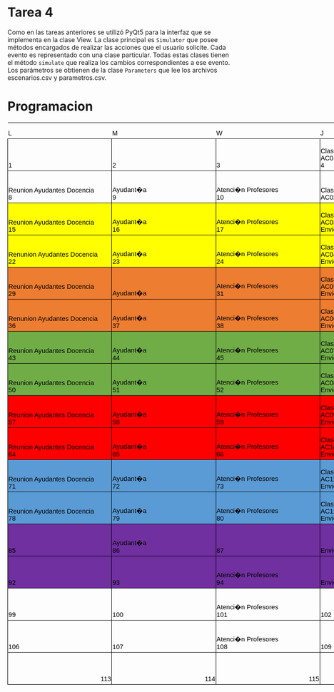 # Tarea 4

Como en las tareas anteriores se utilizó PyQt5 para la interfaz que se implementa en la clase View. La clase principal es `Simulator` que posee métodos encargados de realizar las acciones que el usuario solicite. Cada evento es representado con una clase particular. Todas estas clases tienen el método `simulate` que realiza los cambios correspondientes a ese evento. Los parámetros se obtienen de la clase `Parameters` que lee los archivos escenarios.csv y parametros.csv.

# Programacion

<html xmlns:v="urn:schemas-microsoft-com:vml"
xmlns:o="urn:schemas-microsoft-com:office:office"
xmlns:x="urn:schemas-microsoft-com:office:excel"
xmlns="http://www.w3.org/TR/REC-html40">

<head>
<meta http-equiv=Content-Type content="text/html; charset=macintosh">
<meta name=ProgId content=Excel.Sheet>
<meta name=Generator content="Microsoft Excel 15">
<link rel=File-List href="Workbook1.fld/filelist.xml">
<style>
<!--table
	{mso-displayed-decimal-separator:"\.";
	mso-displayed-thousand-separator:"\,";}
@page
	{margin:.75in .7in .75in .7in;
	mso-header-margin:.3in;
	mso-footer-margin:.3in;}
.style0
	{mso-number-format:General;
	text-align:general;
	vertical-align:bottom;
	white-space:nowrap;
	mso-rotate:0;
	mso-background-source:auto;
	mso-pattern:auto;
	color:black;
	font-size:12.0pt;
	font-weight:400;
	font-style:normal;
	text-decoration:none;
	font-family:Calibri, sans-serif;
	mso-font-charset:0;
	border:none;
	mso-protection:locked visible;
	mso-style-name:Normal;
	mso-style-id:0;}
td
	{mso-style-parent:style0;
	padding-top:1px;
	padding-right:1px;
	padding-left:1px;
	mso-ignore:padding;
	color:black;
	font-size:12.0pt;
	font-weight:400;
	font-style:normal;
	text-decoration:none;
	font-family:Calibri, sans-serif;
	mso-font-charset:0;
	mso-number-format:General;
	text-align:general;
	vertical-align:bottom;
	border:none;
	mso-background-source:auto;
	mso-pattern:auto;
	mso-protection:locked visible;
	white-space:nowrap;
	mso-rotate:0;}
.xl65
	{mso-style-parent:style0;
	font-size:11.0pt;
	font-family:Arial;
	mso-generic-font-family:auto;
	mso-font-charset:0;}
.xl66
	{mso-style-parent:style0;
	font-size:11.0pt;
	font-family:Arial;
	mso-generic-font-family:auto;
	mso-font-charset:0;
	text-align:left;
	border:.5pt solid windowtext;}
.xl67
	{mso-style-parent:style0;
	font-size:11.0pt;
	font-family:Arial;
	mso-generic-font-family:auto;
	mso-font-charset:0;
	border:.5pt solid windowtext;
	white-space:normal;}
.xl68
	{mso-style-parent:style0;
	color:windowtext;
	font-size:11.0pt;
	font-family:Arial;
	mso-generic-font-family:auto;
	mso-font-charset:0;
	text-align:left;
	border:.5pt solid windowtext;}
.xl69
	{mso-style-parent:style0;
	font-size:11.0pt;
	font-family:Arial;
	mso-generic-font-family:auto;
	mso-font-charset:0;
	text-align:left;
	border:.5pt solid windowtext;
	white-space:normal;}
.xl70
	{mso-style-parent:style0;
	color:windowtext;
	font-size:11.0pt;
	font-family:Arial;
	mso-generic-font-family:auto;
	mso-font-charset:0;
	border:.5pt solid windowtext;
	white-space:normal;}
.xl71
	{mso-style-parent:style0;
	color:windowtext;
	font-size:11.0pt;
	font-family:Arial;
	mso-generic-font-family:auto;
	mso-font-charset:0;
	text-align:left;
	border:.5pt solid windowtext;
	background:yellow;
	mso-pattern:black none;}
.xl72
	{mso-style-parent:style0;
	font-size:11.0pt;
	font-family:Arial;
	mso-generic-font-family:auto;
	mso-font-charset:0;
	text-align:left;
	border:.5pt solid windowtext;
	background:yellow;
	mso-pattern:black none;
	white-space:normal;}
.xl73
	{mso-style-parent:style0;
	font-size:11.0pt;
	font-family:Arial;
	mso-generic-font-family:auto;
	mso-font-charset:0;
	border:.5pt solid windowtext;
	background:yellow;
	mso-pattern:black none;
	white-space:normal;}
.xl74
	{mso-style-parent:style0;
	color:windowtext;
	font-size:11.0pt;
	font-family:Arial;
	mso-generic-font-family:auto;
	mso-font-charset:0;
	border:.5pt solid windowtext;
	background:yellow;
	mso-pattern:black none;
	white-space:normal;}
.xl75
	{mso-style-parent:style0;
	color:windowtext;
	font-size:11.0pt;
	font-family:Arial;
	mso-generic-font-family:auto;
	mso-font-charset:0;
	text-align:left;
	border:.5pt solid windowtext;
	background:#ED7D31;
	mso-pattern:black none;}
.xl76
	{mso-style-parent:style0;
	font-size:11.0pt;
	font-family:Arial;
	mso-generic-font-family:auto;
	mso-font-charset:0;
	text-align:left;
	border:.5pt solid windowtext;
	background:#ED7D31;
	mso-pattern:black none;
	white-space:normal;}
.xl77
	{mso-style-parent:style0;
	font-size:11.0pt;
	font-family:Arial;
	mso-generic-font-family:auto;
	mso-font-charset:0;
	text-align:left;
	border:.5pt solid windowtext;
	background:#ED7D31;
	mso-pattern:black none;}
.xl78
	{mso-style-parent:style0;
	font-size:11.0pt;
	font-family:Arial;
	mso-generic-font-family:auto;
	mso-font-charset:0;
	border:.5pt solid windowtext;
	background:#ED7D31;
	mso-pattern:black none;
	white-space:normal;}
.xl79
	{mso-style-parent:style0;
	color:windowtext;
	font-size:11.0pt;
	font-family:Arial;
	mso-generic-font-family:auto;
	mso-font-charset:0;
	text-align:left;
	border:.5pt solid windowtext;
	background:#70AD47;
	mso-pattern:black none;}
.xl80
	{mso-style-parent:style0;
	font-size:11.0pt;
	font-family:Arial;
	mso-generic-font-family:auto;
	mso-font-charset:0;
	text-align:left;
	border:.5pt solid windowtext;
	background:#70AD47;
	mso-pattern:black none;
	white-space:normal;}
.xl81
	{mso-style-parent:style0;
	font-size:11.0pt;
	font-family:Arial;
	mso-generic-font-family:auto;
	mso-font-charset:0;
	text-align:left;
	border:.5pt solid windowtext;
	background:#70AD47;
	mso-pattern:black none;}
.xl82
	{mso-style-parent:style0;
	font-size:11.0pt;
	font-family:Arial;
	mso-generic-font-family:auto;
	mso-font-charset:0;
	border:.5pt solid windowtext;
	background:#70AD47;
	mso-pattern:black none;
	white-space:normal;}
.xl83
	{mso-style-parent:style0;
	color:windowtext;
	font-size:11.0pt;
	font-family:Arial;
	mso-generic-font-family:auto;
	mso-font-charset:0;
	text-align:left;
	border:.5pt solid windowtext;
	background:red;
	mso-pattern:black none;}
.xl84
	{mso-style-parent:style0;
	font-size:11.0pt;
	font-family:Arial;
	mso-generic-font-family:auto;
	mso-font-charset:0;
	text-align:left;
	border:.5pt solid windowtext;
	background:red;
	mso-pattern:black none;
	white-space:normal;}
.xl85
	{mso-style-parent:style0;
	font-size:11.0pt;
	font-family:Arial;
	mso-generic-font-family:auto;
	mso-font-charset:0;
	text-align:left;
	border:.5pt solid windowtext;
	background:red;
	mso-pattern:black none;}
.xl86
	{mso-style-parent:style0;
	font-size:11.0pt;
	font-family:Arial;
	mso-generic-font-family:auto;
	mso-font-charset:0;
	border:.5pt solid windowtext;
	background:red;
	mso-pattern:black none;
	white-space:normal;}
.xl87
	{mso-style-parent:style0;
	color:windowtext;
	font-size:11.0pt;
	font-family:Arial;
	mso-generic-font-family:auto;
	mso-font-charset:0;
	text-align:left;
	border:.5pt solid windowtext;
	background:#5B9BD5;
	mso-pattern:black none;}
.xl88
	{mso-style-parent:style0;
	font-size:11.0pt;
	font-family:Arial;
	mso-generic-font-family:auto;
	mso-font-charset:0;
	text-align:left;
	border:.5pt solid windowtext;
	background:#5B9BD5;
	mso-pattern:black none;
	white-space:normal;}
.xl89
	{mso-style-parent:style0;
	font-size:11.0pt;
	font-family:Arial;
	mso-generic-font-family:auto;
	mso-font-charset:0;
	text-align:left;
	border:.5pt solid windowtext;
	background:#5B9BD5;
	mso-pattern:black none;}
.xl90
	{mso-style-parent:style0;
	font-size:11.0pt;
	font-family:Arial;
	mso-generic-font-family:auto;
	mso-font-charset:0;
	border:.5pt solid windowtext;
	background:#5B9BD5;
	mso-pattern:black none;
	white-space:normal;}
.xl91
	{mso-style-parent:style0;
	color:windowtext;
	font-size:11.0pt;
	font-family:Arial;
	mso-generic-font-family:auto;
	mso-font-charset:0;
	text-align:left;
	border:.5pt solid windowtext;
	background:#7030A0;
	mso-pattern:black none;}
.xl92
	{mso-style-parent:style0;
	font-size:11.0pt;
	font-family:Arial;
	mso-generic-font-family:auto;
	mso-font-charset:0;
	text-align:left;
	border:.5pt solid windowtext;
	background:#7030A0;
	mso-pattern:black none;
	white-space:normal;}
.xl93
	{mso-style-parent:style0;
	font-size:11.0pt;
	font-family:Arial;
	mso-generic-font-family:auto;
	mso-font-charset:0;
	text-align:left;
	border:.5pt solid windowtext;
	background:#7030A0;
	mso-pattern:black none;}
.xl94
	{mso-style-parent:style0;
	font-size:11.0pt;
	font-family:Arial;
	mso-generic-font-family:auto;
	mso-font-charset:0;
	border:.5pt solid windowtext;
	background:#7030A0;
	mso-pattern:black none;}
.xl95
	{mso-style-parent:style0;
	font-size:11.0pt;
	font-family:Arial;
	mso-generic-font-family:auto;
	mso-font-charset:0;
	border:.5pt solid windowtext;
	background:#7030A0;
	mso-pattern:black none;
	white-space:normal;}
.xl96
	{mso-style-parent:style0;
	font-size:11.0pt;
	font-family:Arial;
	mso-generic-font-family:auto;
	mso-font-charset:0;
	border:.5pt solid windowtext;}
-->
</style>
</head>

<body link="#0563C1" vlink="#954F72">

<table border=0 cellpadding=0 cellspacing=0 width=1631 style='border-collapse:
 collapse;table-layout:fixed;width:1225pt'>
 <col width=233 span=7 style='mso-width-source:userset;mso-width-alt:7466;
 width:175pt'>
 <tr height=36 style='mso-height-source:userset;height:27.0pt'>
  <td height=36 class=xl65 width=233 style='height:27.0pt;width:175pt'>L</td>
  <td class=xl65 width=233 style='width:175pt'>M</td>
  <td class=xl65 width=233 style='width:175pt'>W</td>
  <td class=xl65 width=233 style='width:175pt'>J</td>
  <td class=xl65 width=233 style='width:175pt'>V</td>
  <td class=xl65 width=233 style='width:175pt'>S</td>
  <td class=xl65 width=233 style='width:175pt'>D</td>
 </tr>
 <tr height=72 style='mso-height-source:userset;height:54.0pt'>
  <td height=72 class=xl66 style='height:54.0pt'>1</td>
  <td class=xl66 style='border-left:none'>2</td>
  <td class=xl66 style='border-left:none'>3</td>
  <td class=xl67 width=233 style='border-left:none;width:175pt'>Clase OOP<br>
  AC01<br>
  4</td>
  <td class=xl66 style='border-left:none'>5</td>
  <td class=xl68 style='border-left:none'>6</td>
  <td class=xl68 style='border-left:none'>7</td>
 </tr>
 <tr height=72 style='mso-height-source:userset;height:54.0pt'>
  <td height=72 class=xl69 width=233 style='height:54.0pt;border-top:none;
  width:175pt'>Reunion Ayudantes Docencia<br>
  8</td>
  <td class=xl69 width=233 style='border-top:none;border-left:none;width:175pt'>Ayudant�a<br>
  9</td>
  <td class=xl69 width=233 style='border-top:none;border-left:none;width:175pt'>Atenci�n
  Profesores<br>
  10</td>
  <td class=xl67 width=233 style='border-top:none;border-left:none;width:175pt'>Clase
  OOP2<br>
  AC02<br>
  </td>
  <td class=xl70 width=233 style='border-top:none;border-left:none;width:175pt'>Subir
  T01<br>
  12</td>
  <td class=xl71 style='border-top:none;border-left:none'>13</td>
  <td class=xl71 style='border-top:none;border-left:none'>14</td>
 </tr>
 <tr height=72 style='mso-height-source:userset;height:54.0pt'>
  <td height=72 class=xl72 width=233 style='height:54.0pt;border-top:none;
  width:175pt'>Reunion Ayudantes Docencia<br>
  15</td>
  <td class=xl72 width=233 style='border-top:none;border-left:none;width:175pt'>Ayudant�a<br>
  16</td>
  <td class=xl72 width=233 style='border-top:none;border-left:none;width:175pt'>Atenci�n
  Profesores<br>
  17</td>
  <td class=xl73 width=233 style='border-top:none;border-left:none;width:175pt'>Clase
  Estructuras<br>
  AC03<br>
  Envio notas AC01 y C si hay ctrl</td>
  <td class=xl71 style='border-top:none;border-left:none'>19</td>
  <td class=xl71 style='border-top:none;border-left:none'>20</td>
  <td class=xl71 style='border-top:none;border-left:none'>21</td>
 </tr>
 <tr height=72 style='mso-height-source:userset;height:54.0pt'>
  <td height=72 class=xl72 width=233 style='height:54.0pt;border-top:none;
  width:175pt'>Renunion Ayudantes Docencia<br>
  22</td>
  <td class=xl72 width=233 style='border-top:none;border-left:none;width:175pt'>Ayudant�a<br>
  23</td>
  <td class=xl72 width=233 style='border-top:none;border-left:none;width:175pt'>Atenci�n
  Profesores<br>
  24</td>
  <td class=xl73 width=233 style='border-top:none;border-left:none;width:175pt'>Clase
  Arboles, grafos<br>
  AC04<br>
  Envio notas AC02 y C si hay ctrl</td>
  <td class=xl74 width=233 style='border-top:none;border-left:none;width:175pt'>Subir
  T02<br>
  Entrega T01 a las 23:59</td>
  <td class=xl75 style='border-top:none;border-left:none'>27</td>
  <td class=xl75 style='border-top:none;border-left:none'>28</td>
 </tr>
 <tr height=72 style='mso-height-source:userset;height:54.0pt'>
  <td height=72 class=xl76 width=233 style='height:54.0pt;border-top:none;
  width:175pt'>Reunion Ayudantes Docencia<br>
  29</td>
  <td class=xl77 style='border-top:none;border-left:none'>Ayudant�a</td>
  <td class=xl76 width=233 style='border-top:none;border-left:none;width:175pt'>Atenci�n
  Profesores<br>
  31</td>
  <td class=xl78 width=233 style='border-top:none;border-left:none;width:175pt'>Clase
  Funcional<br>
  AC05<br>
  Envio notas AC03 y C si hay ctrl</td>
  <td class=xl77 style='border-top:none;border-left:none'>33</td>
  <td class=xl75 style='border-top:none;border-left:none'>34</td>
  <td class=xl75 style='border-top:none;border-left:none'>35</td>
 </tr>
 <tr height=72 style='mso-height-source:userset;height:54.0pt'>
  <td height=72 class=xl76 width=233 style='height:54.0pt;border-top:none;
  width:175pt'>Renunion Ayudantes Docencia<br>
  36</td>
  <td class=xl76 width=233 style='border-top:none;border-left:none;width:175pt'>Ayudant�a<br>
  37</td>
  <td class=xl76 width=233 style='border-top:none;border-left:none;width:175pt'>Atenci�n
  Profesores<br>
  38</td>
  <td class=xl78 width=233 style='border-top:none;border-left:none;width:175pt'>Clase
  Metaclases<br>
  AC06<br>
  Envio notas AC04 y CX si hay ctrl</td>
  <td class=xl78 width=233 style='border-top:none;border-left:none;width:175pt'>Subir
  T03<br>
  Entrega T02 a las 23:59<br>
  Envio notas T01</td>
  <td class=xl79 style='border-top:none;border-left:none'>41</td>
  <td class=xl79 style='border-top:none;border-left:none'>42</td>
 </tr>
 <tr height=72 style='mso-height-source:userset;height:54.0pt'>
  <td height=72 class=xl80 width=233 style='height:54.0pt;border-top:none;
  width:175pt'>Reunion Ayudantes Docencia<br>
  43</td>
  <td class=xl80 width=233 style='border-top:none;border-left:none;width:175pt'>Ayudant�a<br>
  44</td>
  <td class=xl80 width=233 style='border-top:none;border-left:none;width:175pt'>Atenci�n
  Profesores<br>
  45</td>
  <td class=xl82 width=233 style='border-top:none;border-left:none;width:175pt'>Clase
  Simulacion<br>
  AC07<br>
  Envio notas AC05 y CX si hay ctrl</td>
  <td class=xl81 style='border-top:none;border-left:none'>47</td>
  <td class=xl79 style='border-top:none;border-left:none'>48</td>
  <td class=xl79 style='border-top:none;border-left:none'>49</td>
 </tr>
 <tr height=72 style='mso-height-source:userset;height:54.0pt'>
  <td height=72 class=xl80 width=233 style='height:54.0pt;border-top:none;
  width:175pt'>Reunion Ayudantes Docencia<br>
  50</td>
  <td class=xl80 width=233 style='border-top:none;border-left:none;width:175pt'>Ayudant�a<br>
  51</td>
  <td class=xl80 width=233 style='border-top:none;border-left:none;width:175pt'>Atenci�n
  Profesores<br>
  52</td>
  <td class=xl82 width=233 style='border-top:none;border-left:none;width:175pt'>Clase
  Threading<br>
  AC08<br>
  Envio notas AC06 y CX si hay ctrl</td>
  <td class=xl82 width=233 style='border-top:none;border-left:none;width:175pt'>Subir
  T04<br>
  Entrega T03 a las 23:59<br>
  Envio notas T02</td>
  <td class=xl83 style='border-top:none;border-left:none'>55</td>
  <td class=xl83 style='border-top:none;border-left:none'>56</td>
 </tr>
 <tr height=72 style='mso-height-source:userset;height:54.0pt'>
  <td height=72 class=xl84 width=233 style='height:54.0pt;border-top:none;
  width:175pt'>Reunion Ayudantes Docencia<br>
  57</td>
  <td class=xl84 width=233 style='border-top:none;border-left:none;width:175pt'>Ayudant�a<br>
  58</td>
  <td class=xl84 width=233 style='border-top:none;border-left:none;width:175pt'>Atenci�n
  Profesores<br>
  59</td>
  <td class=xl86 width=233 style='border-top:none;border-left:none;width:175pt'>Clase
  GUI<br>
  AC09<br>
  Envio notas AC07 y CX si hay ctrl</td>
  <td class=xl85 style='border-top:none;border-left:none'>61</td>
  <td class=xl83 style='border-top:none;border-left:none'>62</td>
  <td class=xl83 style='border-top:none;border-left:none'>63</td>
 </tr>
 <tr height=72 style='mso-height-source:userset;height:54.0pt'>
  <td height=72 class=xl84 width=233 style='height:54.0pt;border-top:none;
  width:175pt'>Reunion Ayudantes Docencia<br>
  64</td>
  <td class=xl84 width=233 style='border-top:none;border-left:none;width:175pt'>Ayudant�a<br>
  65</td>
  <td class=xl84 width=233 style='border-top:none;border-left:none;width:175pt'>Atenci�n
  Profesores<br>
  66</td>
  <td class=xl86 width=233 style='border-top:none;border-left:none;width:175pt'>Clase
  Bytes, serial<br>
  AC10<br>
  Envio notas AC08 y CX si hay ctrl</td>
  <td class=xl86 width=233 style='border-top:none;border-left:none;width:175pt'>Subir
  T05<br>
  Entrega T04 a las 23:59<br>
  Envio notas T03</td>
  <td class=xl87 style='border-top:none;border-left:none'>69</td>
  <td class=xl87 style='border-top:none;border-left:none'>70</td>
 </tr>
 <tr height=72 style='mso-height-source:userset;height:54.0pt'>
  <td height=72 class=xl88 width=233 style='height:54.0pt;border-top:none;
  width:175pt'>Reunion Ayudantes Docencia<br>
  71</td>
  <td class=xl88 width=233 style='border-top:none;border-left:none;width:175pt'>Ayudant�a<br>
  72</td>
  <td class=xl88 width=233 style='border-top:none;border-left:none;width:175pt'>Atenci�n
  Profesores<br>
  73</td>
  <td class=xl90 width=233 style='border-top:none;border-left:none;width:175pt'>Clase
  Networking<br>
  AC11<br>
  Envio notas AC09 y CX si hay ctrl</td>
  <td class=xl89 style='border-top:none;border-left:none'>75</td>
  <td class=xl87 style='border-top:none;border-left:none'>76</td>
  <td class=xl87 style='border-top:none;border-left:none'>77</td>
 </tr>
 <tr height=72 style='mso-height-source:userset;height:54.0pt'>
  <td height=72 class=xl88 width=233 style='height:54.0pt;border-top:none;
  width:175pt'>Reunion Ayudantes Docencia<br>
  78</td>
  <td class=xl88 width=233 style='border-top:none;border-left:none;width:175pt'>Ayudant�a<br>
  79</td>
  <td class=xl88 width=233 style='border-top:none;border-left:none;width:175pt'>Atenci�n
  Profesores<br>
  80</td>
  <td class=xl90 width=233 style='border-top:none;border-left:none;width:175pt'>Clase
  Webservices<br>
  AC12<br>
  Envio notas AC10 y CX si hay ctrl</td>
  <td class=xl90 width=233 style='border-top:none;border-left:none;width:175pt'>Subir
  T06<br>
  Entrega T05 a las 23:59<br>
  Envio notas T04</td>
  <td class=xl91 style='border-top:none;border-left:none'>83</td>
  <td class=xl91 style='border-top:none;border-left:none'>84</td>
 </tr>
 <tr height=72 style='mso-height-source:userset;height:54.0pt'>
  <td height=72 class=xl92 width=233 style='height:54.0pt;border-top:none;
  width:175pt'><br>
  85</td>
  <td class=xl92 width=233 style='border-top:none;border-left:none;width:175pt'>Ayudant�a<br>
  86</td>
  <td class=xl93 style='border-top:none;border-left:none'>87</td>
  <td class=xl94 style='border-top:none;border-left:none'>Envio notas AC11 y CX
  si hay<span style='display:none'> ctrl</span></td>
  <td class=xl93 style='border-top:none;border-left:none'>89</td>
  <td class=xl91 style='border-top:none;border-left:none'>90</td>
  <td class=xl91 style='border-top:none;border-left:none'>91</td>
 </tr>
 <tr height=72 style='mso-height-source:userset;height:54.0pt'>
  <td height=72 class=xl93 style='height:54.0pt;border-top:none'>92</td>
  <td class=xl93 style='border-top:none;border-left:none'>93</td>
  <td class=xl92 width=233 style='border-top:none;border-left:none;width:175pt'>Atenci�n
  Profesores<br>
  94</td>
  <td class=xl94 style='border-top:none;border-left:none'>Envio notas AC12 y CX
  si hay<span style='display:none'> ctrl</span></td>
  <td class=xl95 width=233 style='border-top:none;border-left:none;width:175pt'>Entrega
  T06 a las 23:59<br>
  Envio notas T05</td>
  <td class=xl68 style='border-top:none;border-left:none'>97</td>
  <td class=xl68 style='border-top:none;border-left:none'>98</td>
 </tr>
 <tr height=72 style='mso-height-source:userset;height:54.0pt'>
  <td height=72 class=xl66 style='height:54.0pt;border-top:none'>99</td>
  <td class=xl66 style='border-top:none;border-left:none'>100</td>
  <td class=xl69 width=233 style='border-top:none;border-left:none;width:175pt'>Atenci�n
  Profesores<br>
  101</td>
  <td class=xl66 style='border-top:none;border-left:none'>102</td>
  <td class=xl66 style='border-top:none;border-left:none'>103</td>
  <td class=xl66 style='border-top:none;border-left:none'>104</td>
  <td class=xl66 style='border-top:none;border-left:none'>105</td>
 </tr>
 <tr height=72 style='mso-height-source:userset;height:54.0pt'>
  <td height=72 class=xl66 style='height:54.0pt;border-top:none'>106</td>
  <td class=xl66 style='border-top:none;border-left:none'>107</td>
  <td class=xl69 width=233 style='border-top:none;border-left:none;width:175pt'>Atenci�n
  Profesores<br>
  108</td>
  <td class=xl66 style='border-top:none;border-left:none'>109</td>
  <td class=xl96 style='border-top:none;border-left:none'>Envio notas T06</td>
  <td class=xl66 style='border-top:none;border-left:none'>111</td>
  <td class=xl66 style='border-top:none;border-left:none'>112</td>
 </tr>
 <tr height=72 style='mso-height-source:userset;height:54.0pt'>
  <td height=72 class=xl96 align=right style='height:54.0pt;border-top:none'>113</td>
  <td class=xl96 align=right style='border-top:none;border-left:none'>114</td>
  <td class=xl96 align=right style='border-top:none;border-left:none'>115</td>
  <td class=xl96 align=right style='border-top:none;border-left:none'>116</td>
  <td class=xl96 align=right style='border-top:none;border-left:none'>117</td>
  <td class=xl96 align=right style='border-top:none;border-left:none'>118</td>
  <td class=xl96 align=right style='border-top:none;border-left:none'>119</td>
 </tr>
</table>

</body>

</html>
